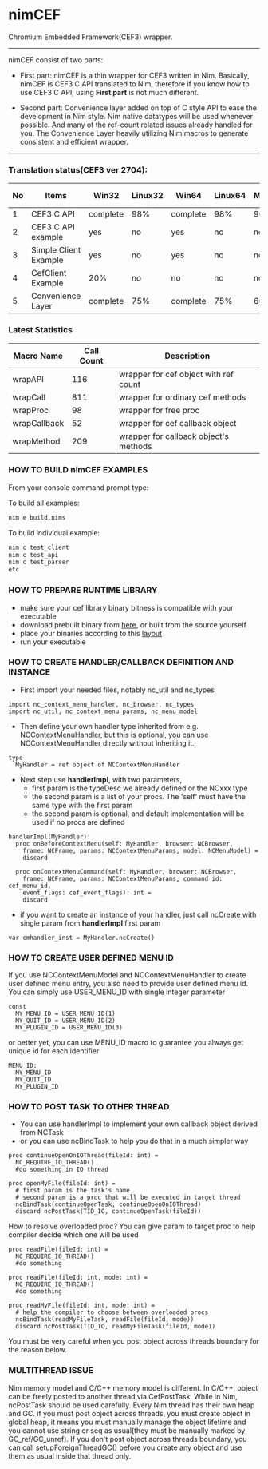


# nimCEF

Chromium Embedded Framework(CEF3) wrapper.

---

nimCEF consist of two parts:

* First part: nimCEF is a thin wrapper for CEF3 written in Nim.
Basically, nimCEF is CEF3 C API translated to Nim, therefore
if you know how to use CEF3 C API, using **First part** is not much different.

* Second part: Convenience layer added on top of C style API to ease
the development in Nim style. Nim native datatypes will be used whenever possible.
And many of the ref-count related issues already handled for you.
The Convenience Layer heavily utilizing Nim macros to generate consistent and efficient wrapper.

---

### Translation status(CEF3 ver 2704):

| No | Items                 | Win32    | Linux32 | Win64    | Linux64 | Mac64    | Nim Ver  |
|----|-----------------------|----------|---------|----------|---------|----------|----------|
| 1  | CEF3 C API            | complete | 98%     | complete | 98%     | 90%      |  0.14.2  |
| 2  | CEF3 C API example    | yes      | no      | yes      | no      | no       |  0.14.2  |
| 3  | Simple Client Example | yes      | no      | yes      | no      | no       |  0.14.2  |
| 4  | CefClient Example     | 20%      | no      | no       | no      | no       |  0.14.2  |
| 5  | Convenience Layer     | complete | 75%     | complete | 75%     | 60%      |  0.14.2  |

### Latest Statistics

| Macro Name   | Call Count | Description                           |
|--------------|------------|---------------------------------------|
| wrapAPI      |    116     | wrapper for cef object with ref count |
| wrapCall     |    811     | wrapper for ordinary cef methods      |
| wrapProc     |    98      | wrapper for free proc                 |
| wrapCallback |    52      | wrapper for cef callback object       |
| wrapMethod   |    209     | wrapper for callback object's methods |

### HOW TO BUILD nimCEF EXAMPLES
From your console command prompt type:

To build all examples:

```sh
nim e build.nims
```

To build individual example:

```sh
nim c test_client
nim c test_api
nim c test_parser
etc
```

### HOW TO PREPARE RUNTIME LIBRARY
* make sure your cef library binary bitness is compatible with your executable
* download prebuilt binary from [here](http://www.magpcss.net/cef_downloads/), or built from the source yourself
* place your binaries according to this [layout](https://bitbucket.org/chromiumembedded/cef/wiki/GeneralUsage#markdown-header-application-layout)
* run your executable

### HOW TO CREATE HANDLER/CALLBACK DEFINITION AND INSTANCE

* First import your needed files, notably nc_util and nc_types

```nimrod
import nc_context_menu_handler, nc_browser, nc_types
import nc_util, nc_context_menu_params, nc_menu_model
```

* Then define your own handler type inherited from e.g. NCContextMenuHandler, but this is optional, you can use NCContextMenuHandler directly without inheriting it.

```nimrod
type
  MyHandler = ref object of NCContextMenuHandler
```
* Next step use **handlerImpl**, with two parameters,
	* first param is the typeDesc we already defined or the NCxxx type
	* the second param is a list of your procs. The 'self' must have the same type with the first param
  * the second param is optional, and default implementation will be used if no procs are defined

```nimrod
handlerImpl(MyHandler):
  proc onBeforeContextMenu(self: MyHandler, browser: NCBrowser,
    frame: NCFrame, params: NCContextMenuParams, model: NCMenuModel) =
    discard

  proc onContextMenuCommand(self: MyHandler, browser: NCBrowser,
    frame: NCFrame, params: NCContextMenuParams, command_id: cef_menu_id,
    event_flags: cef_event_flags): int =
    discard
```

* if you want to create an instance of your handler, just call ncCreate with single param from **handlerImpl** first param
```nimrod
var cmhandler_inst = MyHandler.ncCreate()
```

### HOW TO CREATE USER DEFINED MENU ID
If you use NCContextMenuModel and NCContextMenuHandler to create user defined menu entry, you also need
to provide user defined menu id. You can simply use USER_MENU_ID with single integer parameter

```nimrod
const
  MY_MENU_ID = USER_MENU_ID(1)
  MY_QUIT_ID = USER_MENU_ID(2)
  MY_PLUGIN_ID = USER_MENU_ID(3)
```

or better yet, you can use MENU_ID macro to guarantee you always get unique id for each identifier

```nimrod
MENU_ID:
  MY_MENU_ID
  MY_QUIT_ID
  MY_PLUGIN_ID
```

### HOW TO POST TASK TO OTHER THREAD

* You can use handlerImpl to implement your own callback object derived from NCTask
* or you can use ncBindTask to help you do that in a much simpler way

```nimrod
proc continueOpenOnIOThread(fileId: int) =
  NC_REQUIRE_IO_THREAD()
  #do something in IO thread

proc openMyFile(fileId: int) =
  # first param is the task's name
  # second param is a proc that will be executed in target thread
  ncBindTask(continueOpenTask, continueOpenOnIOThread)
  discard ncPostTask(TID_IO, continueOpenTask(fileId))
```

How to resolve overloaded proc? You can give param to target proc to help compiler decide which one will be used
```nimrod
proc readFile(fileId: int) =
  NC_REQUIRE_IO_THREAD()
  #do something

proc readFile(fileId: int, mode: int) =
  NC_REQUIRE_IO_THREAD()
  #do something

proc readMyFile(fileId: int, mode: int) =
  # help the compiler to choose between overloaded procs
  ncBindTask(readMyFileTask, readFile(fileId, mode))
  discard ncPostTask(TID_IO, readMyFileTask(fileId, mode))
```

You must be very careful when you post object across threads boundary for the reason below.

### MULTITHREAD ISSUE
Nim memory model and C/C++ memory model is different. In C/C++, object can be freely posted to another thread via CefPostTask.
While in Nim, ncPostTask should be used carefully. Every Nim thread has their own heap and GC. if you must post object across
threads, you must create object in global heap, it means you must manually manage the object lifetime and you cannot use
string or seq as usual(they must be manually marked by GC_ref/GC_unref). If you don't post object across threads boundary,
you can call setupForeignThreadGC() before you create any object and use them as usual inside that thread only.